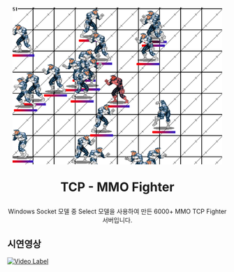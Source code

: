 <h1 align="center">
  <img src="https://github.com/AzelyFox/Server-SelectModel/blob/main/tcp-fighter.png" alt="TCP-FIGHTER IMG" width="480">
  <br>
  <p>TCP - MMO Fighter</p>
</h1>

<p align="center">
Windows Socket 모델 중 Select 모델을 사용하여 만든 6000+ MMO TCP Fighter 서버입니다.
</p>

## 시연영상
  [![Video Label](http://img.youtube.com/vi/K2SU1BZaF-E/0.jpg)](https://youtu.be/K2SU1BZaF-E)
